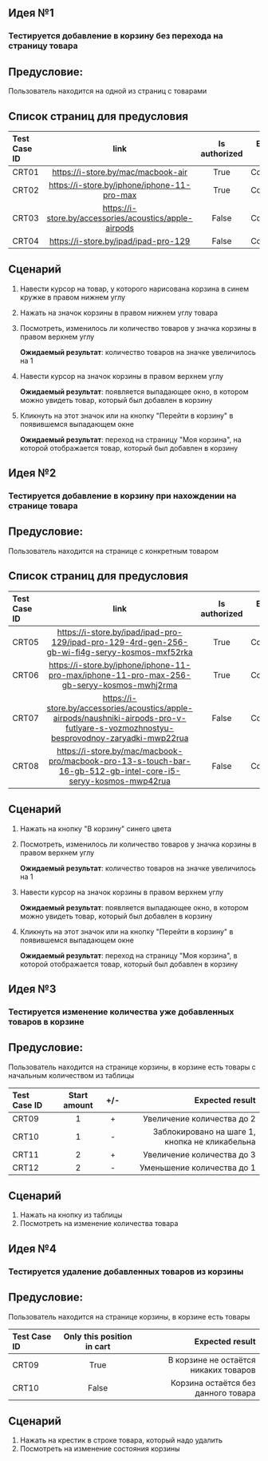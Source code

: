 ## Идея №1
### Тестируется добавление в корзину без перехода на страницу товара

## Предусловие: 
Пользователь находится на одной из страниц с товарами

## Список страниц для предусловия 
| Test Case ID | link | Is authorized | Expected result |
|:-------------|:----:|:-------------:|----------------:|
| CRT01 | https://i-store.by/mac/macbook-air | True | Совпадает |
| CRT02 | https://i-store.by/iphone/iphone-11-pro-max | True | Совпадает |
| CRT03 | https://i-store.by/accessories/acoustics/apple-airpods | False | Совпадает |
| CRT04 | https://i-store.by/ipad/ipad-pro-129 | False | Совпадает |


## Сценарий
1. Навести курсор на товар, у которого нарисована корзина в синем кружке в правом нижнем углу
2. Нажать на значок корзины в правом нижнем углу товара
3. Посмотреть, изменилось ли количество товаров у значка корзины в правом верхнем углу

    **Ожидаемый результат**: количество товаров на значке увеличилось на 1

4. Навести курсор на значок корзины в правом верхнем углу

    **Ожидаемый результат**: появляется выпадающее окно, в котором можно увидеть товар, который был добавлен в корзину

5. Кликнуть на этот значок или на кнопку "Перейти в корзину" в появившемся выпадающем окне
     
    **Ожидаемый результат**: переход на страницу "Моя корзина", на которой отображается товар, который был добавлен в корзину


## Идея №2
### Тестируется добавление в корзину при нахождении на странице товара

## Предусловие: 
Пользователь находится на странице с конкретным товаром


## Список страниц для предусловия 
| Test Case ID | link | Is authorized | Expected result |
|:-------------|:----:|:-------------:|----------------:|
| CRT05 | https://i-store.by/ipad/ipad-pro-129/ipad-pro-129-4rd-gen-256-gb-wi-fi4g-seryy-kosmos-mxf52rka | True | Совпадает |
| CRT06 | https://i-store.by/iphone/iphone-11-pro-max/iphone-11-pro-max-256-gb-seryy-kosmos-mwhj2rma | True | Совпадает |
| CRT07 | https://i-store.by/accessories/acoustics/apple-airpods/naushniki-airpods-pro-v-futlyare-s-vozmozhnostyu-besprovodnoy-zaryadki-mwp22rua | False | Совпадает |
| CRT08 | https://i-store.by/mac/macbook-pro/macbook-pro-13-s-touch-bar-16-gb-512-gb-intel-core-i5-seryy-kosmos-mwp42rua | False | Совпадает |


## Сценарий
1. Нажать на кнопку "В корзину" синего цвета
2. Посмотреть, изменилось ли количество товаров у значка корзины в правом верхнем углу

    **Ожидаемый результат**: количество товаров на значке увеличилось на 1

3. Навести курсор на значок корзины в правом верхнем углу

    **Ожидаемый результат**: появляется выпадающее окно, в котором можно увидеть товар, который был добавлен в корзину

4. Кликнуть на этот значок или на кнопку "Перейти в корзину" в появившемся выпадающем окне
     
    **Ожидаемый результат**: переход на страницу "Моя корзина", в которой отображается товар, который был добавлен в корзину


## Идея №3
### Тестируется изменение количества уже добавленных товаров в корзине 

## Предусловие:
Пользователь находится на странице корзины, в корзине есть товары с начальным количеством из таблицы

| Test Case ID | Start amount | +/- | Expected result |
|:-------------|:------------:|:---:|----------------:|
| CRT09 | 1 | + | Увеличение количества до 2 |
| CRT10 | 1 | - | Заблокировано на шаге 1, кнопка не кликабельна |
| CRT11 | 2 | + | Увеличение количества до 3 |
| CRT12 | 2 | - | Уменьшение количества до 1 |


## Сценарий
1. Нажать на кнопку из таблицы
2. Посмотреть на изменение количества товара

## Идея №4
### Тестируется удаление добавленных товаров из корзины 

## Предусловие:
Пользователь находится на странице корзины, в корзине есть товары 

| Test Case ID | Only this position in cart | Expected result |
|:-------------|:---------------------------:|----------------:|
| CRT09 | True | В корзине не остаётся никаких товаров |
| CRT10 | False | Корзина остаётся без данного товара |


## Сценарий
1. Нажать на крестик в строке товара, который надо удалить
2. Посмотреть на изменение состояния корзины